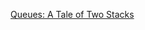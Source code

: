 [Queues: A Tale of Two Stacks](https://www.hackerrank.com/challenges/ctci-queue-using-two-stacks/problem)
